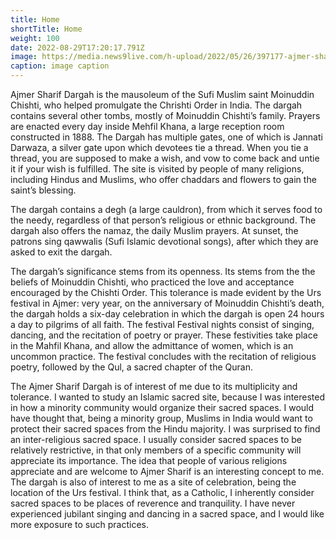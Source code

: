 ```yaml
---
title: Home
shortTitle: Home
weight: 100
date: 2022-08-29T17:20:17.791Z
image: https://media.news9live.com/h-upload/2022/05/26/397177-ajmer-sharif-dargah.webp
caption: image caption
---
```

<!--StartFragment-->

Ajmer Sharif Dargah is the mausoleum of the Sufi Muslim saint Moinuddin Chishti, who helped promulgate the Chrishti Order in India. The dargah contains several other tombs, mostly of Moinuddin Chishti’s family. Prayers are enacted every day inside Mehfil Khana, a large reception room constructed in 1888. The Dargah has multiple gates, one of which is Jannati Darwaza, a silver gate upon which devotees tie a thread. When you tie a thread, you are supposed to make a wish, and vow to come back and untie it if your wish is fulfilled. The site is visited by people of many religions, including Hindus and Muslims, who offer chaddars and flowers to gain the saint’s blessing.

The dargah contains a degh (a large cauldron), from which it serves food to the needy, regardless of that person’s religious or ethnic background. The dargah also offers the namaz, the daily Muslim prayers. At sunset, the patrons sing qawwalis (Sufi Islamic devotional songs), after which they are asked to exit the dargah.

The dargah’s significance stems from its openness. Its stems from the the beliefs of Moinuddin Chishti, who practiced the love and acceptance encouraged by the Chishti Order. This tolerance is made evident by the Urs festival in Ajmer: very year, on the anniversary of Moinuddin Chishti’s death, the dargah holds a six-day celebration in which the dargah is open 24 hours a day to pilgrims of all faith. The festival Festival nights consist of singing, dancing, and the recitation of poetry or prayer. These festivities take place in the Mahfil Khana, and allow the admittance of women, which is an uncommon practice. The festival concludes with the recitation of religious poetry, followed by the Qul, a sacred chapter of the Quran.

The Ajmer Sharif Dargah is of interest of me due to its multiplicity and tolerance. I wanted to study an Islamic sacred site, because I was interested in how a minority community would organize their sacred spaces. I would have thought that, being a minority group, Muslims in India would want to protect their sacred spaces from the Hindu majority. I was surprised to find an inter-religious sacred space. I usually consider sacred spaces to be relatively restrictive, in that only members of a specific community will appreciate its importance. The idea that people of various religions appreciate and are welcome to Ajmer Sharif is an interesting concept to me. The dargah is also of interest to me as a site of celebration, being the location of the Urs festival. I think that, as a Catholic, I inherently consider sacred spaces to be places of reverence and tranquility. I have never experienced jubilant singing and dancing in a sacred space, and I would like more exposure to such practices.

<!--EndFragment-->